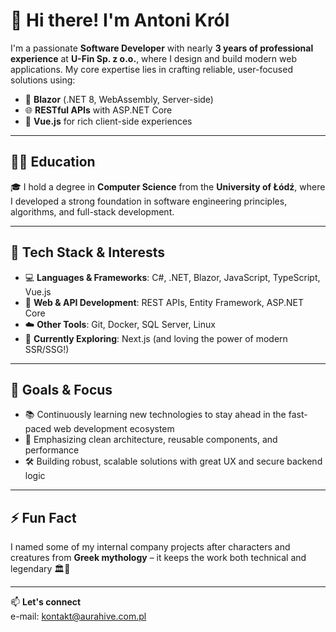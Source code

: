 # 👋 Hi there! I'm Antoni Król

I'm a passionate **Software Developer** with nearly **3 years of professional experience** at **U-Fin Sp. z o.o.**, where I design and build modern web applications. My core expertise lies in crafting reliable, user-focused solutions using:

- 🧱 **Blazor** (.NET 8, WebAssembly, Server-side)
- 🌐 **RESTful APIs** with ASP.NET Core
- 🧩 **Vue.js** for rich client-side experiences

---

## 👨‍🎓 Education
🎓 I hold a degree in **Computer Science** from the **University of Łódź**, where I developed a strong foundation in software engineering principles, algorithms, and full-stack development.

---

## 🔧 Tech Stack & Interests

- 💻 **Languages & Frameworks**: C#, .NET, Blazor, JavaScript, TypeScript, Vue.js
- 🔗 **Web & API Development**: REST APIs, Entity Framework, ASP.NET Core
- ☁️ **Other Tools**: Git, Docker, SQL Server, Linux
- 🚀 **Currently Exploring**: Next.js (and loving the power of modern SSR/SSG!)

---

## 🎯 Goals & Focus

- 📚 Continuously learning new technologies to stay ahead in the fast-paced web development ecosystem
- 🧠 Emphasizing clean architecture, reusable components, and performance
- 🛠️ Building robust, scalable solutions with great UX and secure backend logic

---

## ⚡ Fun Fact

I named some of my internal company projects after characters and creatures from **Greek mythology** – it keeps the work both technical and legendary 🏛️🐍

---

📫 **Let's connect**  
e-mail: kontakt@aurahive.com.pl
